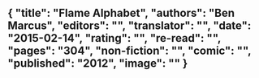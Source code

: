{
 "title": "Flame Alphabet",
 "authors": "Ben Marcus",
 "editors": "",
 "translator": "",
 "date": "2015-02-14",
 "rating": "",
 "re-read": "",
 "pages": "304",
 "non-fiction": "",
 "comic": "",
 "published": "2012",
 "image": ""
}
---

